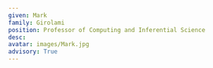 ```yaml
---
given: Mark
family: Girolami
position: Professor of Computing and Inferential Science
desc:
avatar: images/Mark.jpg
advisory: True
---
```

